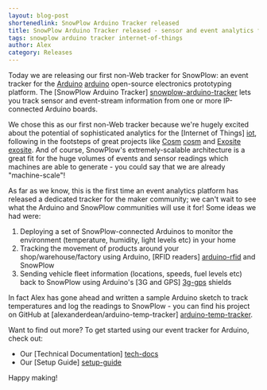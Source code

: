 ```yaml
---
layout: blog-post
shortenedlink: SnowPlow Arduino Tracker released
title: SnowPlow Arduino Tracker released - sensor and event analytics for the internet of things
tags: snowplow arduino tracker internet-of-things
author: Alex
category: Releases
---
```


Today we are releasing our first non-Web tracker for SnowPlow: an event tracker for the [Arduino] [arduino] open-source electronics prototyping platform. The [SnowPlow Arduino Tracker] [snowplow-arduino-tracker] lets you track sensor and event-stream information from one or more IP-connected Arduino boards.

We chose this as our first non-Web tracker because we're hugely excited about the potential of sophisticated analytics for the [Internet of Things] [iot], following in the footsteps of great projects like [Cosm] [cosm] and [Exosite] [exosite]. And of course, SnowPlow's extremely-scalable architecture is a great fit for the huge volumes of events and sensor readings which machines are able to generate - you could say that we are already "machine-scale"!

As far as we know, this is the first time an event analytics platform has released a dedicated tracker for the maker community; we can't wait to see what the Arduino and SnowPlow communities will use it for! Some ideas we had were:

1. Deploying a set of SnowPlow-connected Arduinos to monitor the environment (temperature, humidity, light levels etc) in your home
2. Tracking the movement of products around your shop/warehouse/factory using Arduino, [RFID readers] [arduino-rfid] and SnowPlow
3. Sending vehicle fleet information (locations, speeds, fuel levels etc) back to SnowPlow using Arduino's [3G and GPS] [3g-gps] shields 

In fact Alex has gone ahead and written a sample Arduino sketch to track temperatures and log the readings to SnowPlow - you can find his project on GitHub at [alexanderdean/arduino-temp-tracker] [arduino-temp-tracker].

Want to find out more? To get started using our event tracker for Arduino, check out:

* Our [Technical Documentation] [tech-docs]
* Our [Setup Guide] [setup-guide]

Happy making!

[arduino]: http://www.arduino.cc/
[snowplow-arduino-tracker]: https://github.com/snowplow/snowplow-arduino-tracker

[iot]: http://www.forbes.com/sites/ericsavitz/2013/01/14/ces-2013-the-break-out-year-for-the-internet-of-things/

[cosm]: https://cosm.com/
[exosite]: http://exosite.com/

[arduino-rfid]: http://arduino.cc/blog/category/wireless/rfid/
[3g-gps]: http://www.cooking-hacks.com/index.php/documentation/tutorials/arduino-3g-gprs-gsm-gps

[arduino-temp-tracker]: https://github.com/alexanderdean/arduino-temp-tracker

[tech-docs]: https://github.com/snowplow/snowplow/wiki/Arduino-Tracker
[setup-guide]: https://github.com/snowplow/snowplow/wiki/Arduino-Tracker-Setup